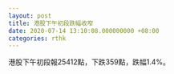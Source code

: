```yaml
---
layout: post
title: 港股下午初段跌幅收窄
date: 2020-07-14 13:10:08.000000000 +08:00
categories: rthk
---
```


港股下午初段報25412點，下跌359點，跌幅1.4%。
